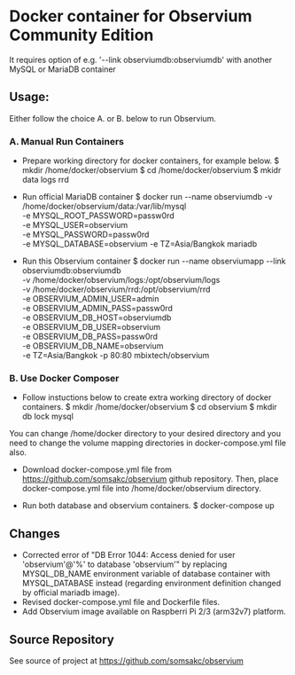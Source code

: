 # Docker container for Observium Community Edition

It requires option of e.g. '--link observiumdb:observiumdb' with another MySQL or MariaDB container

## Usage:
Either follow the choice A. or B. below to run Observium.

### A. Manual Run Containers
- Prepare working directory for docker containers, for example below.
  $ mkdir /home/docker/observium
  $ cd /home/docker/observium
  $ mkidr data logs rrd

- Run official MariaDB container
  $ docker run --name observiumdb
    -v /home/docker/observium/data:/var/lib/mysql \
    -e MYSQL_ROOT_PASSWORD=passw0rd \
    -e MYSQL_USER=observium \
    -e MYSQL_PASSWORD=passw0rd \
    -e MYSQL_DATABASE=observium
    -e TZ=Asia/Bangkok
    mariadb

- Run this Observium container
  $ docker run --name observiumapp --link observiumdb:observiumdb \
    -v /home/docker/observium/logs:/opt/observium/logs \
    -v /home/docker/observium/rrd:/opt/observium/rrd \
    -e OBSERVIUM_ADMIN_USER=admin \
    -e OBSERVIUM_ADMIN_PASS=passw0rd \
    -e OBSERVIUM_DB_HOST=observiumdb \
    -e OBSERVIUM_DB_USER=observium \
    -e OBSERVIUM_DB_PASS=passw0rd \
    -e OBSERVIUM_DB_NAME=observium \
    -e TZ=Asia/Bangkok
    -p 80:80
    mbixtech/observium
 
### B. Use Docker Composer
- Follow instuctions below to create extra working directory of docker containers.
  $ mkdir /home/docker/observium
  $ cd observium
  $ mkdir db lock mysql

You can change /home/docker directory to your desired directory and you need to change the volume mapping directories in docker-compose.yml file also.

- Download docker-compose.yml file from https://github.com/somsakc/observium github repository. Then, place docker-compose.yml file into /home/docker/observium directory.

- Run both database and observium containers.
  $ docker-compose up

## Changes
- Corrected error of "DB Error 1044: Access denied for user 'observium'@'%' to database 'observium'" by replacing MYSQL_DB_NAME environment variable of database container with MYSQL_DATABASE instead (regarding environment definition changed by official mariadb image).
- Revised docker-compose.yml file and Dockerfile files.
- Add Observium image available on Raspberri Pi 2/3 (arm32v7) platform.

## Source Repository
See source of project at https://github.com/somsakc/observium

